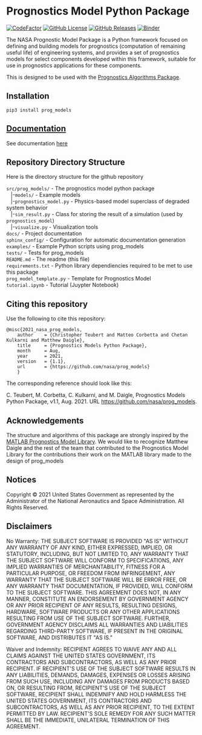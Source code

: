 # Prognostics Model Python Package
[![CodeFactor](https://www.codefactor.io/repository/github/nasa/prog_models/badge)](https://www.codefactor.io/repository/github/nasa/prog_models)
[![GitHub License](https://img.shields.io/badge/License-NOSA-green)](https://github.com/nasa/prog_models/blob/master/license.pdf)
[![GitHub Releases](https://img.shields.io/github/release/nasa/prog_models.svg)](https://github.com/nasa/prog_models/releases)
[![Binder](https://mybinder.org/badge_logo.svg)](https://mybinder.org/v2/gh/nasa/prog_models/HEAD?tutorial.ipynb)

The NASA Prognostic Model Package is a Python framework focused on defining and building models for prognostics (computation of remaining useful life) of engineering systems, and provides a set of prognostics models for select components developed within this framework, suitable for use in prognostics applications for these components.

This is designed to be used with the [Prognostics Algorithms Package](https://github.com/nasa/prog_algs).

## Installation 
`pip3 install prog_models`

## [Documentation](https://nasa.github.io/prog_models/)
See documentation [here](https://nasa.github.io/prog_models/)
 
## Repository Directory Structure 
Here is the directory structure for the github repository 
 
`src/prog_models/` - The prognostics model python package<br />
&nbsp;&nbsp; |-`models/` - Example models<br /> 
&nbsp;&nbsp; |-`prognostics_model.py` - Physics-based model superclass of degraded system behavior<br />
&nbsp;&nbsp; |-`sim_result.py` - Class for storing the result of a simulation (used by `prognostics_model`)<br />
&nbsp;&nbsp; |-`visualize.py` - Visualization tools<br />
`docs/` - Project documentation<br />
`sphinx_config/` - Configuration for automatic documentation generation<br />
`examples/` - Example Python scripts using prog_models<br />
`tests/` - Tests for prog_models<br />
`README.md` - The readme (this file)<br />
`requirements.txt` - Python library dependiencies required to be met to use this package<br />
`prog_model_template.py` - Template for Prognostics Model<br />
`tutorial.ipynb` - Tutorial (Juypter Notebook)

## Citing this repository
Use the following to cite this repository:

```
@misc{2021_nasa_prog_models,
    author    = {Christopher Teubert and Matteo Corbetta and Chetan Kulkarni and Matthew Daigle},
    title     = {Prognostics Models Python Package},
    month     = Aug,
    year      = 2021,
    version   = {1.1},
    url       = {https://github.com/nasa/prog_models}
    }
```

The corresponding reference should look like this:

C. Teubert, M. Corbetta, C. Kulkarni, and M. Daigle, Prognostics Models Python Package, v1.1, Aug. 2021. URL https://github.com/nasa/prog_models.

## Acknowledgements
The structure and algorithms of this package are strongly inspired by the [MATLAB Prognostics Model Library](https://github.com/nasa/PrognosticsModelLibrary). We would like to recognize Matthew Daigle and the rest of the team that contributed to the Prognostics Model Library for the contributions their work on the MATLAB library made to the design of prog_models

## Notices

Copyright © 2021 United States Government as represented by the Administrator of the National Aeronautics and Space Administration.  All Rights Reserved.

## Disclaimers

No Warranty: THE SUBJECT SOFTWARE IS PROVIDED "AS IS" WITHOUT ANY WARRANTY OF ANY KIND, EITHER EXPRESSED, IMPLIED, OR STATUTORY, INCLUDING, BUT NOT LIMITED TO, ANY WARRANTY THAT THE SUBJECT SOFTWARE WILL CONFORM TO SPECIFICATIONS, ANY IMPLIED WARRANTIES OF MERCHANTABILITY, FITNESS FOR A PARTICULAR PURPOSE, OR FREEDOM FROM INFRINGEMENT, ANY WARRANTY THAT THE SUBJECT SOFTWARE WILL BE ERROR FREE, OR ANY WARRANTY THAT DOCUMENTATION, IF PROVIDED, WILL CONFORM TO THE SUBJECT SOFTWARE. THIS AGREEMENT DOES NOT, IN ANY MANNER, CONSTITUTE AN ENDORSEMENT BY GOVERNMENT AGENCY OR ANY PRIOR RECIPIENT OF ANY RESULTS, RESULTING DESIGNS, HARDWARE, SOFTWARE PRODUCTS OR ANY OTHER APPLICATIONS RESULTING FROM USE OF THE SUBJECT SOFTWARE.  FURTHER, GOVERNMENT AGENCY DISCLAIMS ALL WARRANTIES AND LIABILITIES REGARDING THIRD-PARTY SOFTWARE, IF PRESENT IN THE ORIGINAL SOFTWARE, AND DISTRIBUTES IT "AS IS."

Waiver and Indemnity:  RECIPIENT AGREES TO WAIVE ANY AND ALL CLAIMS AGAINST THE UNITED STATES GOVERNMENT, ITS CONTRACTORS AND SUBCONTRACTORS, AS WELL AS ANY PRIOR RECIPIENT.  IF RECIPIENT'S USE OF THE SUBJECT SOFTWARE RESULTS IN ANY LIABILITIES, DEMANDS, DAMAGES, EXPENSES OR LOSSES ARISING FROM SUCH USE, INCLUDING ANY DAMAGES FROM PRODUCTS BASED ON, OR RESULTING FROM, RECIPIENT'S USE OF THE SUBJECT SOFTWARE, RECIPIENT SHALL INDEMNIFY AND HOLD HARMLESS THE UNITED STATES GOVERNMENT, ITS CONTRACTORS AND SUBCONTRACTORS, AS WELL AS ANY PRIOR RECIPIENT, TO THE EXTENT PERMITTED BY LAW.  RECIPIENT'S SOLE REMEDY FOR ANY SUCH MATTER SHALL BE THE IMMEDIATE, UNILATERAL TERMINATION OF THIS AGREEMENT.
